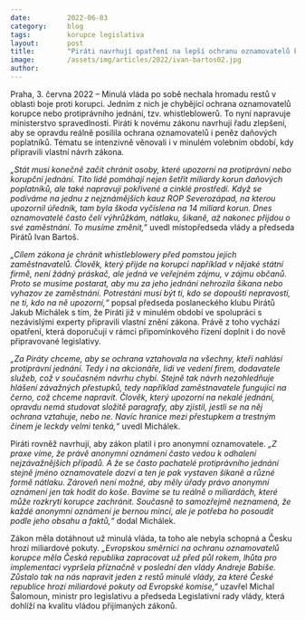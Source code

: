 ```yaml
---
date:         2022-06-03
category:     blog
tags:         korupce legislativa 
layout:       post
title:        "Piráti navrhují opatření na lepší ochranu oznamovatelů korupce. Státu to může ušetřit miliardy"
image:        /assets/img/articles/2022/ivan-bartos02.jpg
author:       
---
```




Praha, 3. června 2022 – Minulá vláda po sobě nechala hromadu restů v oblasti boje proti korupci. Jedním z nich je chybějící ochrana oznamovatelů korupce nebo protiprávního jednání, tzv. whistleblowerů. To nyní napravuje ministerstvo spravedlnosti. Piráti k novému zákonu navrhují řadu zlepšení, aby se opravdu reálně posílila ochrana oznamovatelů i peněz daňových poplatníků. Tématu se intenzivně věnovali i v minulém volebním období, kdy připravili vlastní návrh zákona.

*„Stát musí konečně začít chránit osoby, které upozorní na protiprávní nebo korupční jednání. Tito lidé pomáhají nejen šetřit miliardy korun daňových poplatníků, ale také napravují pokřivené a cinklé prostředí. Když se podíváme na jednu z nejznámějších kauz ROP Severozápad, na kterou upozornil úředník, tam byla škoda vyčíslena na 14 miliard korun. Dnes oznamovatelé často čelí výhrůžkám, nátlaku, šikaně, až nakonec přijdou o své zaměstnání. To musíme změnit,”* uvedl místopředseda vlády a předseda Pirátů Ivan Bartoš. 

*„Cílem zákona je chránit whistleblowery před pomstou jejich zaměstnavatelů. Člověk, který přijde na korupci například v nějaké státní firmě, není žádný práskač, ale jedná ve veřejném zájmu, v zájmu občanů. Proto se musíme postarat, aby mu za jeho jednání nehrozila šikana nebo vyhazov ze zaměstnání. Potrestáni musí být ti, kdo se dopouští nepravostí, ne ti, kdo na ně upozorní,“* popsal předseda poslaneckého klubu Pirátů Jakub Michálek s tím, že Piráti již v minulém období ve spolupráci s nezávislými experty připravili vlastní znění zákona. Právě z toho vychází opatření, která doporučují v rámci připomínkového řízení doplnit i do nově připravované legislativy.

*„Za Piráty chceme, aby se ochrana vztahovala na všechny, kteří nahlásí protiprávní jednání. Tedy i na akcionáře, lidi ve vedení firem, dodavatele služeb, což v současném návrhu chybí. Stejně tak návrh nezohledňuje hlášení závažných přestupků, tedy například zaměstnavatele fungující na černo, což chceme napravit. Člověk, který upozorní na nekalé jednání, opravdu nemá studovat složitě paragrafy, aby zjistil, jestli se na něj ochrana vztahuje, nebo ne. Navíc hranice mezi přestupkem a trestným činem je leckdy velmi tenká,“* uvedl Michálek.  

Piráti rovněž navrhují, aby zákon platil i pro anonymní oznamovatele. *„Z praxe víme, že právě anonymní oznámení často vedou k odhalení nejzávažnějších případů. A že se často pachatelé protiprávního jednání stejně jméno oznamovatele dozví a ten je pak vystaven šikaně a různé formě nátlaku. Zároveň není možné, aby měly úřady právo anonymní oznámení jen tak hodit do koše. Bavíme se tu reálně o miliardách, které může rozkrytí korupce zachránit. Současně to samozřejmě neznamená, že každé anonymní oznámení je bernou mincí, ale je potřeba ho posoudit podle jeho obsahu a faktů,“* dodal Michálek. 

Zákon měla dotáhnout už minulá vláda, ta toho ale nebyla schopná a Česku hrozí miliardové pokuty. *„Evropskou směrnici na ochranu oznamovatelů korupce měla Česká republika zapracovat už před půl rokem, lhůta pro implementaci vypršela příznačně v poslední den vlády Andreje Babiše. Zůstalo tak na nás napravit jeden z restů minulé vlády, za které České republice hrozí miliardové pokuty od Evropské komise,”* uzavřel Michal Šalomoun, ministr pro legislativu a předseda Legislativní rady vlády, která dohlíží na kvalitu vládou přijímaných zákonů.
